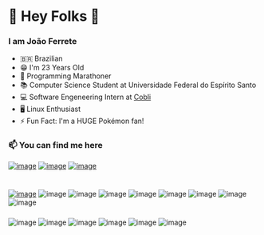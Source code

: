 # 🦦 Hey Folks 🦦

### I am João Ferrete 

- 🇧🇷 Brazilian 
- 😁 I'm 23 Years Old
- 🏃 Programming Marathoner
- 📚 Computer Science Student at Universidade Federal do Espírito Santo
- 💻 Software Engeneering Intern at [Cobli](https://www.cobli.co/)
- 🖥️ Linux Enthusiast
- ⚡ Fun Fact: I'm a HUGE Pokémon fan! 

### 📫 You can find me here 
[![image](https://img.shields.io/badge/LinkedIn-0077B5?style=for-the-badge&logo=linkedin&logoColor=white)](https://linkedin.com/in/jo%C3%A3o-paulo-ferrete-aa6654141) 
[![image](https://img.shields.io/badge/Instagram-E4405F?style=for-the-badge&logo=instagram&logoColor=white)](https://www.instagram.com/joaoferrete/)
[![image](https://img.shields.io/badge/Telegram-2CA5E0?style=for-the-badge&logo=telegram&logoColor=white)](https://telegram.me/joaoferrete)

###
#
[![image](https://user-images.githubusercontent.com/43282603/208196972-29c04812-21af-47a3-b272-d02ee4bcf2cd.png)]() ![image](https://img.shields.io/badge/C%2B%2B-00599C?style=for-the-badge&logo=c%2B%2B&logoColor=white) ![image](https://img.shields.io/badge/Kotlin-0095D5?&style=for-the-badge&logo=kotlin&logoColor=white) ![image](https://img.shields.io/badge/PHP-777BB4?style=for-the-badge&logo=php&logoColor=white) ![image](https://img.shields.io/badge/Python-FFD43B?style=for-the-badge&logo=python&logoColor=blue) ![image](https://img.shields.io/badge/Scala-DC322F?style=for-the-badge&logo=scala&logoColor=white) ![image](https://img.shields.io/badge/TypeScript-007ACC?style=for-the-badge&logo=typescript&logoColor=white) ![image](https://img.shields.io/badge/HTML5-E34F26?style=for-the-badge&logo=html5&logoColor=white) ![image](https://img.shields.io/badge/CSS3-1572B6?style=for-the-badge&logo=css3&logoColor=white)
###
![image](https://img.shields.io/badge/Spring_Boot-F2F4F9?style=for-the-badge&logo=spring-boot) ![image](	https://img.shields.io/badge/Jupyter-F37626.svg?&style=for-the-badge&logo=Jupyter&logoColor=white) ![image](https://img.shields.io/badge/Laravel-FF2D20?style=for-the-badge&logo=laravel&logoColor=white) ![image](https://img.shields.io/badge/React-20232A?style=for-the-badge&logo=react&logoColor=61DAFB) ![image](https://img.shields.io/badge/Apache_Spark-FFFFFF?style=for-the-badge&logo=apachespark&logoColor=#E35A16) ![image](https://img.shields.io/badge/Qt-41CD52?style=for-the-badge&logo=qt&logoColor=white)
